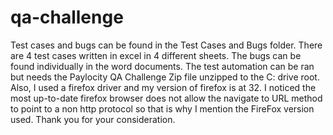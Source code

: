 # qa-challenge
Test cases and bugs can be found in the Test Cases and Bugs folder.  There are 4 test cases written in excel in 4 different sheets.
The bugs can be found individually in the word documents.  The test automation can be ran but needs the Paylocity QA Challenge Zip file 
unzipped to the C: drive root.  Also, I used a firefox driver and my version of firefox is at 32.  I noticed the most up-to-date firefox
browser does not allow the navigate to URL method to point to a non http protocol so that is why I mention the FireFox version used.  Thank
you for your consideration.
